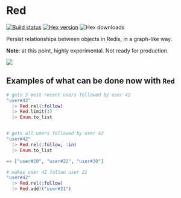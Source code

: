 Red
===

[![Build status](https://img.shields.io/travis/rodrigues/red.svg "Build status")](https://travis-ci.org/rodrigues/red)
[![Hex version](https://img.shields.io/hexpm/v/red.svg "Hex version")](https://hex.pm/packages/red)
![Hex downloads](https://img.shields.io/hexpm/dt/red.svg "Hex downloads")

Persist relationships between objects in Redis, in a graph-like way.

**Note**: at this point, highly experimental. Not ready for production.

![](http://plusredelixir.com/wp-content/uploads/2012/02/new-power-elixir-can1.png)

## Examples of what can be done now with `Red`

```elixir
# gets 3 most recent users followed by user 42
"user#42"
  |> Red.rel(:follow)
  |> Red.limit(3)
  |> Enum.to_list


# gets all users followed by user 42
"user#42"
  |> Red.rel(:follow, :in)
  |> Enum.to_list

=> ["user#20", "user#22", "user#30"]

# makes user 42 follow user 21
"user#42"
  |> Red.rel(:follow)
  |> Red.add!("user#21")
```
